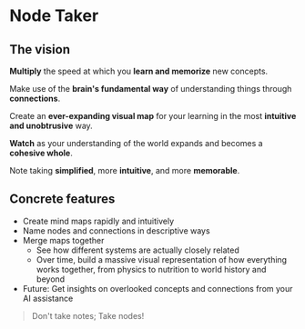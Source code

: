 # Node Taker

## The vision

**Multiply** the speed at which you **learn and memorize** new concepts.

Make use of the **brain's fundamental way** of understanding things through **connections**.

Create an **ever-expanding visual map** for your learning in the most **intuitive and unobtrusive** way.

**Watch** as your understanding of the world expands and becomes a **cohesive whole**.

Note taking **simplified**, more **intuitive**, and more **memorable**.

## Concrete features

- Create mind maps rapidly and intuitively
- Name nodes and connections in descriptive ways
- Merge maps together
  - See how different systems are actually closely related
  - Over time, build a massive visual representation of how everything works together, from physics to nutrition to world history and beyond
- Future: Get insights on overlooked concepts and connections from your AI assistance

> Don't take notes; Take nodes!
